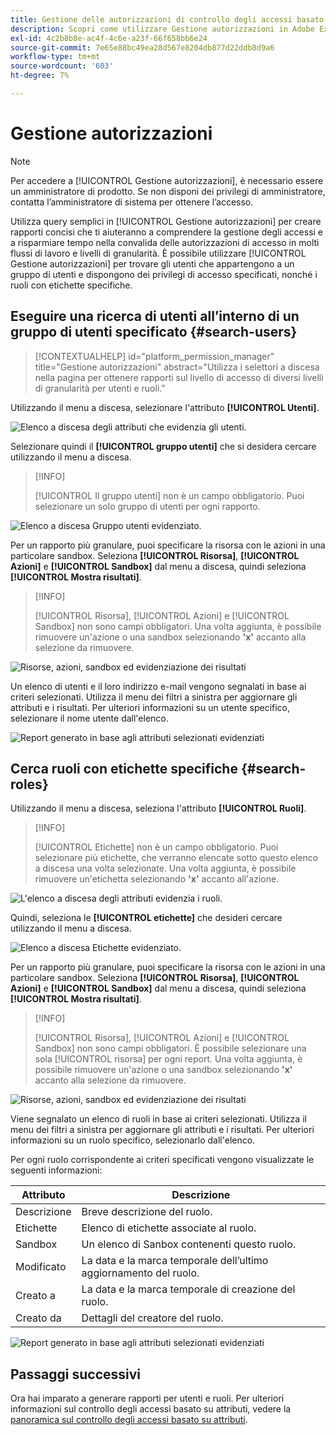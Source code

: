 ```yaml
---
title: Gestione delle autorizzazioni di controllo degli accessi basato su attributi
description: Scopri come utilizzare Gestione autorizzazioni in Adobe Experience Platform per generare rapporti e convalidare le autorizzazioni di accesso.
exl-id: 4c2b8b8e-ac4f-4c6e-a23f-66f658bb6e24
source-git-commit: 7e65e88bc49ea28d567e8204db877d22ddb8d9a6
workflow-type: tm+mt
source-wordcount: '603'
ht-degree: 7%

---
```


# Gestione autorizzazioni

>[!NOTE]
>
>Per accedere a [!UICONTROL Gestione autorizzazioni], è necessario essere un amministratore di prodotto. Se non disponi dei privilegi di amministratore, contatta l’amministratore di sistema per ottenere l’accesso.

Utilizza query semplici in [!UICONTROL Gestione autorizzazioni] per creare rapporti concisi che ti aiuteranno a comprendere la gestione degli accessi e a risparmiare tempo nella convalida delle autorizzazioni di accesso in molti flussi di lavoro e livelli di granularità. È possibile utilizzare [!UICONTROL Gestione autorizzazioni] per trovare gli utenti che appartengono a un gruppo di utenti e dispongono dei privilegi di accesso specificati, nonché i ruoli con etichette specifiche.

## Eseguire una ricerca di utenti all’interno di un gruppo di utenti specificato {#search-users}

>[!CONTEXTUALHELP]
>id="platform_permission_manager"
>title="Gestione autorizzazioni"
>abstract="Utilizza i selettori a discesa nella pagina per ottenere rapporti sul livello di accesso di diversi livelli di granularità per utenti e ruoli."
<!-- >additional-url="https://experienceleague.adobe.com/docs/experience-platform/access-control/abac/permissions-manager/permissions.html?lang=it" text="Permission manager" -->

Utilizzando il menu a discesa, selezionare l&#39;attributo **[!UICONTROL Utenti]**.

![Elenco a discesa degli attributi che evidenzia gli utenti.](../../images/permission-manager/users-select.png)

Selezionare quindi il **[!UICONTROL gruppo utenti]** che si desidera cercare utilizzando il menu a discesa.

>[!INFO]
>
>[!UICONTROL Il gruppo utenti] non è un campo obbligatorio. Puoi selezionare un solo gruppo di utenti per ogni rapporto.

![Elenco a discesa Gruppo utenti evidenziato.](../../images/permission-manager/user-group-select.png)

Per un rapporto più granulare, puoi specificare la risorsa con le azioni in una particolare sandbox. Seleziona **[!UICONTROL Risorsa]**, **[!UICONTROL Azioni]** e **[!UICONTROL Sandbox]** dal menu a discesa, quindi seleziona **[!UICONTROL Mostra risultati]**.

>[!INFO]
>
>[!UICONTROL Risorsa], [!UICONTROL Azioni] e [!UICONTROL Sandbox] non sono campi obbligatori. Una volta aggiunta, è possibile rimuovere un&#39;azione o una sandbox selezionando **&#39;x&#39;** accanto alla selezione da rimuovere.

![Risorse, azioni, sandbox ed evidenziazione dei risultati](../../images/permission-manager/users-additional-attributes-select.png)

Un elenco di utenti e il loro indirizzo e-mail vengono segnalati in base ai criteri selezionati. Utilizza il menu dei filtri a sinistra per aggiornare gli attributi e i risultati. Per ulteriori informazioni su un utente specifico, selezionare il nome utente dall&#39;elenco.

![Report generato in base agli attributi selezionati evidenziati](../../images/permission-manager/users-report.png)

## Cerca ruoli con etichette specifiche {#search-roles}

Utilizzando il menu a discesa, seleziona l&#39;attributo **[!UICONTROL Ruoli]**.

>[!INFO]
>
>[!UICONTROL Etichette] non è un campo obbligatorio. Puoi selezionare più etichette, che verranno elencate sotto questo elenco a discesa una volta selezionate. Una volta aggiunta, è possibile rimuovere un&#39;etichetta selezionando **&#39;x&#39;** accanto all&#39;azione.

![L&#39;elenco a discesa degli attributi evidenzia i ruoli.](../../images/permission-manager/roles-select.png)

Quindi, seleziona le **[!UICONTROL etichette]** che desideri cercare utilizzando il menu a discesa.

![Elenco a discesa Etichette evidenziato.](../../images/permission-manager/roles-labels-select.png)

Per un rapporto più granulare, puoi specificare la risorsa con le azioni in una particolare sandbox. Seleziona **[!UICONTROL Risorsa]**, **[!UICONTROL Azioni]** e **[!UICONTROL Sandbox]** dal menu a discesa, quindi seleziona **[!UICONTROL Mostra risultati]**.

>[!INFO]
>
>[!UICONTROL Risorsa], [!UICONTROL Azioni] e [!UICONTROL Sandbox] non sono campi obbligatori. È possibile selezionare una sola [!UICONTROL risorsa] per ogni report. Una volta aggiunta, è possibile rimuovere un&#39;azione o una sandbox selezionando **&#39;x&#39;** accanto alla selezione da rimuovere.

![Risorse, azioni, sandbox ed evidenziazione dei risultati](../../images/permission-manager/roles-additional-attributes-select.png)

Viene segnalato un elenco di ruoli in base ai criteri selezionati. Utilizza il menu dei filtri a sinistra per aggiornare gli attributi e i risultati. Per ulteriori informazioni su un ruolo specifico, selezionarlo dall&#39;elenco.

Per ogni ruolo corrispondente ai criteri specificati vengono visualizzate le seguenti informazioni:

| Attributo | Descrizione |
| --- | --- |
| Descrizione | Breve descrizione del ruolo. |
| Etichette | Elenco di etichette associate al ruolo. |
| Sandbox | Un elenco di Sanbox contenenti questo ruolo. |
| Modificato | La data e la marca temporale dell’ultimo aggiornamento del ruolo. |
| Creato a | La data e la marca temporale di creazione del ruolo. |
| Creato da | Dettagli del creatore del ruolo. |

![Report generato in base agli attributi selezionati evidenziati](../../images/permission-manager/roles-report.png)

## Passaggi successivi

Ora hai imparato a generare rapporti per utenti e ruoli. Per ulteriori informazioni sul controllo degli accessi basato su attributi, vedere la [panoramica sul controllo degli accessi basato su attributi](../overview.md).
